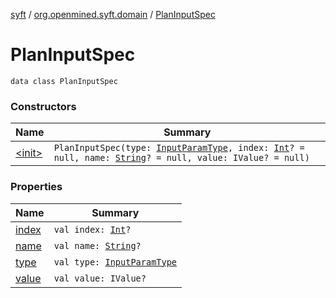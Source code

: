 [syft](../../index.md) / [org.openmined.syft.domain](../index.md) / [PlanInputSpec](./index.md)

# PlanInputSpec

`data class PlanInputSpec`

### Constructors

| Name | Summary |
|---|---|
| [&lt;init&gt;](-init-.md) | `PlanInputSpec(type: `[`InputParamType`](../-input-param-type/index.md)`, index: `[`Int`](https://kotlinlang.org/api/latest/jvm/stdlib/kotlin/-int/index.html)`? = null, name: `[`String`](https://kotlinlang.org/api/latest/jvm/stdlib/kotlin/-string/index.html)`? = null, value: IValue? = null)` |

### Properties

| Name | Summary |
|---|---|
| [index](--index--.md) | `val index: `[`Int`](https://kotlinlang.org/api/latest/jvm/stdlib/kotlin/-int/index.html)`?` |
| [name](name.md) | `val name: `[`String`](https://kotlinlang.org/api/latest/jvm/stdlib/kotlin/-string/index.html)`?` |
| [type](type.md) | `val type: `[`InputParamType`](../-input-param-type/index.md) |
| [value](value.md) | `val value: IValue?` |
